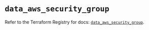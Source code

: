 # `data_aws_security_group`

Refer to the Terraform Registry for docs: [`data_aws_security_group`](https://registry.terraform.io/providers/hashicorp/aws/3.76.1/docs/data-sources/security_group).
